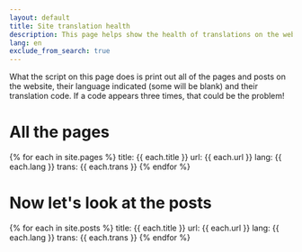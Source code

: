 ```yaml
---
layout: default
title: Site translation health
description: This page helps show the health of translations on the website
lang: en
exclude_from_search: true
---
```

What the script on this page does is print out all of the pages and posts on the website, their language indicated (some will be blank) and their translation code. If a code appears three times, that could be the problem!

# All the pages

{% for each in site.pages %}
     title: {{ each.title }} url: {{ each.url }} lang: {{ each.lang }} trans: {{ each.trans }}
{% endfor %}

# Now let's look at the posts

{% for each in site.posts %}
    title: {{ each.title }} url: {{ each.url }} lang: {{ each.lang }} trans: {{ each.trans }}
{% endfor %}
